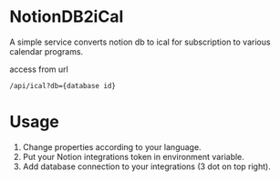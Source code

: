 # NotionDB2iCal
A simple service converts notion db to ical for subscription to various calendar programs.

access from url 
```
/api/ical?db={database id}
```
# Usage
1. Change properties according to your language.
2. Put your Notion integrations token in environment variable.
3. Add database connection to your integrations (3 dot on top right).
